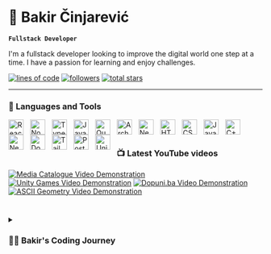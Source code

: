 # 💎 Bakir Činjarević

**`Fullstack Developer`**

I'm a fullstack developer looking to improve the digital world one step at a time. I have a passion for learning and enjoy challenges.

   <p align="left">
      <a href="#">
         <img alt="lines of code" title="Total Lines of Code" src="https://img.shields.io/badge/Lines%20of%20Code-38777-ff5733?style=for-the-badge&logo=code&logoColor=white&labelColor=cc3300"/></a>
      <a href="https://github.com/ForrestKnight?tab=followers">
         <img alt="followers" title="Follow me on Github" src="https://custom-icon-badges.demolab.com/github/followers/bakir004?color=236ad3&labelColor=1155ba&style=for-the-badge&logo=person-add&label=Follow&logoColor=white"/></a>
      <a href="https://github.com/bakir004?tab=repositories&sort=stargazers">
         <img alt="total stars" title="Total stars on GitHub" src="https://custom-icon-badges.demolab.com/github/stars/bakir004?color=55960c&style=for-the-badge&labelColor=488207&logo=star"/></a>
   </p>

---

### 🧰 Languages and Tools

<img align="left" alt="React" width="30px" style="padding-right:10px;" src="https://cdn.jsdelivr.net/gh/devicons/devicon/icons/react/react-original.svg" />
<img align="left" alt="NodeJS" width="30px" style="padding-right:10px;" src="https://cdn.jsdelivr.net/gh/devicons/devicon/icons/nodejs/nodejs-original.svg" />
<img align="left" alt="TypeScript" width="30px" style="padding-right:10px;" src="https://cdn.jsdelivr.net/gh/devicons/devicon/icons/typescript/typescript-plain.svg" />
<img align="left" alt="Java" width="30px" style="padding-right:10px;" src="https://cdn.jsdelivr.net/gh/devicons/devicon/icons/java/java-original.svg"/>
<img align="left" alt="Quarkus" width="30px" style="padding-right:10px;"  src="https://cdn.jsdelivr.net/gh/devicons/devicon@latest/icons/quarkus/quarkus-original.svg" />
<img align="left" alt="ArchLinux" width="30px" style="padding-right:10px;"  src="https://cdn.jsdelivr.net/gh/devicons/devicon@latest/icons/archlinux/archlinux-original.svg" />
<img align="left" alt="Neovim" width="30px" style="padding-right:10px;"  src="https://cdn.jsdelivr.net/gh/devicons/devicon@latest/icons/neovim/neovim-original.svg" />
<img align="left" alt="HTML" width="30px" style="padding-right:10px;" src="https://cdn.jsdelivr.net/gh/devicons/devicon/icons/html5/html5-plain.svg" />
<img align="left" alt="CSS" width="30px" style="padding-right:10px;" src="https://cdn.jsdelivr.net/gh/devicons/devicon/icons/css3/css3-plain.svg" />
<img align="left" alt="JavaScript" width="30px" style="padding-right:10px;" src="https://cdn.jsdelivr.net/gh/devicons/devicon/icons/javascript/javascript-plain.svg" />
<img align="left" alt="C++" width="30px" style="padding-right:10px;" src="https://cdn.jsdelivr.net/gh/devicons/devicon@latest/icons/cplusplus/cplusplus-original.svg" />
<img align="left" alt="NextJS" width="30px" style="padding-right:10px;"  src="https://cdn.jsdelivr.net/gh/devicons/devicon@latest/icons/nextjs/nextjs-original.svg" />
<img align="left" alt="Docker" width="30px" style="padding-right:10px;"  src="https://cdn.jsdelivr.net/gh/devicons/devicon@latest/icons/docker/docker-original.svg" />
<img align="left" alt="TailwindCSS" width="30px" style="padding-right:10px;"  src="https://cdn.jsdelivr.net/gh/devicons/devicon@latest/icons/tailwindcss/tailwindcss-original.svg" />
<img align="left" alt="PostgreSQL" width="30px" style="padding-right:10px;"  src="https://cdn.jsdelivr.net/gh/devicons/devicon@latest/icons/postgresql/postgresql-original.svg" />
<img align="left" alt="Unity" width="30px" style="padding-right:10px;"  src="https://cdn.jsdelivr.net/gh/devicons/devicon@latest/icons/unity/unity-original.svg" />
<br />

#

### 📺 Latest YouTube videos

<!-- BEGIN YOUTUBE-CARDS -->
[![Media Catalogue Video Demonstration](https://ytcards.demolab.com/?id=lpbyvd9OLG4&title=Media+Catalogue+Video+Demonstration&lang=en&timestamp=1696087066&background_color=%230d1117&title_color=%23ffffff&stats_color=%23dedede&max_title_lines=1&width=250&border_radius=5 "Media Catalogue Video Demonstration")](https://www.youtube.com/watch?v=lpbyvd9OLG4)
[![Unity Games Video Demonstration](https://ytcards.demolab.com/?id=iS8fNIIry0g&title=Unity+Games+Video+Demonstration&lang=en&timestamp=1696082829&background_color=%230d1117&title_color=%23ffffff&stats_color=%23dedede&max_title_lines=1&width=250&border_radius=5 "Unity Games Video Demonstration")](https://www.youtube.com/watch?v=iS8fNIIry0g)
[![Dopuni.ba Video Demonstration](https://ytcards.demolab.com/?id=9yNA-BPxNco&title=Dopuni.ba+Video+Demonstration&lang=en&timestamp=1696082827&background_color=%230d1117&title_color=%23ffffff&stats_color=%23dedede&max_title_lines=1&width=250&border_radius=5 "Dopuni.ba Video Demonstration")](https://www.youtube.com/watch?v=9yNA-BPxNco)
[![ASCII Geometry Video Demonstration](https://ytcards.demolab.com/?id=I_y7xL1Xs5o&title=ASCII+Geometry+Video+Demonstration&lang=en&timestamp=1696082825&background_color=%230d1117&title_color=%23ffffff&stats_color=%23dedede&max_title_lines=1&width=250&border_radius=5 "ASCII Geometry Video Demonstration")](https://www.youtube.com/watch?v=I_y7xL1Xs5o)
<!-- END YOUTUBE-CARDS -->

<!-- ![GitHub Streak](https://streak-stats.demolab.com?user=ForrestKnight&theme=gruvbox&border_radius=4.5) -->

#
<details>
 <summary><h3>👨‍💻 Bakir's Coding Journey</h3></summary>
   I started my coding journey in primary school in 2018, when I was chosen to participate in a QBasic and C++ school programming competition. After winning 3rd place, I convinced our teachers to switch to the superior C++ language, where I saw the syntax was much clearer - I won 2nd place. I continued competing in C++ competitions throughout high school, and even making it to nationals, where I won 17th and 13th place in the years 2021. and 2022., respectively. In the meantime, I finished Colt Steele's course on web development, where I learned HTML, CSS, JS, JQuery, EJS, NodeJS, Express, MongoDB, Mongoose etc. It was a great quickstart for further studying. 
<br/>
Sequentially, I started playing around in Unity - probably the most fun period of my programming career. I can't count the number of hilarious bugs in my games that happened in development. For example, when making a Super Mario bros. clone, I tried to make Mario break a block after hitting it from below. After having touched the block, Mario and the block just started both floating upwards, which was comical. Since these projects are very old, I successfully recovered and pushed the code from them, since that is (what I suppose) people usually look for in GitHub profiles.
<br/>
After making small projects using the technologies I've learned, I learned of this frontend technology called React, and immediately liked it. Then, a tutorial about websockets (precisely, Socket.io) showed up on my feed, so I decided to check it out. That birthed the second project on my GitHub, a multiplayer word game called Dopuni.ba.
<br/>
During this period, my math entrance exam for the Faculty of Electrical Engineering in Sarajevo was held on July 4th. After passing it with a perfect score, I decided to put my math skills to the test by trying to recreate the rotating ASCII donut, the third project on my GitHub. It was a challenge, but I quickly understood that it was quite feasable. The performance of my solution was slow, but it was working. After that, I checked out the original code and saw that I was 90% correct, I just needed optimization tricks, such as not using container structures where they weren't necessary, and precalculating some hard to process values such as sines and cosines of angles that change every 1/60th of a second.
<br/>
I had the confidence to tackle the final boss at the time, which is to create a fullstack application with requirements of programming companies in Bosnia and Herzegovina. This is the fourth project, Media Catalogue, whose code is not available on my GitHub for specific reasons, but the demo video is. There I learned more about React, Java, Quarkus, PostgresQL, relational databases, performance techniques, architectures and design patterns and much more, which put me in a neat spot in terms of my skills - a junior programmer. But I knew this is not a stopping point. I needed to keep learning.
<br/>
In the beginning of 2024., I gave Neovim a shot, and found my workflow got much, much faster. In the summer of 2024. I took an interest in Linux-based operating systems, and installed Arch on my laptop. With Linux knowledge, cloud technologies became much more feasable. I learned Docker, containerized apps and databases, and hosted them on DigitalOcean, Cloudflare and Hetzner with my own domain. I had only touched AI, just by using it from HuggingFace and considering it a blackbox. With this knowledge, I'm confident I can make it a service for a web app by hosting a Flask server on the cloud. 
<br/>
Currently, I'm studying at the Faculty of Electrical Engineering in Sarajevo, and using my skills to develop unofficial apps that can help the student/faculty experience.
   

